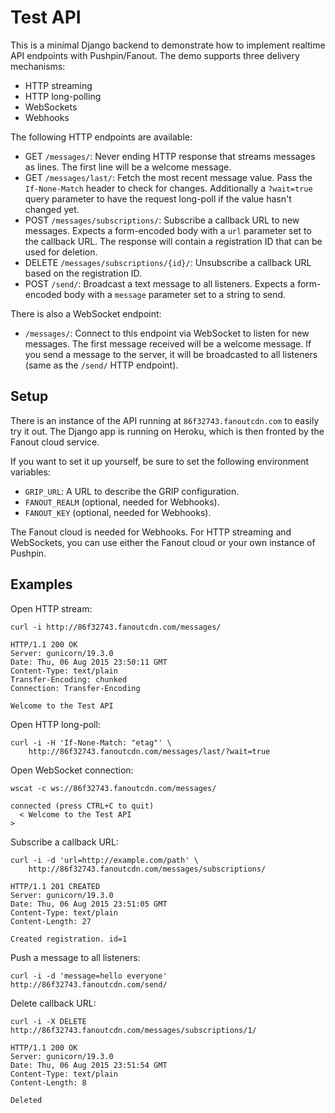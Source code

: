 Test API
========

This is a minimal Django backend to demonstrate how to implement realtime API endpoints with Pushpin/Fanout. The demo supports three delivery mechanisms:

* HTTP streaming
* HTTP long-polling
* WebSockets
* Webhooks

The following HTTP endpoints are available:

* GET `/messages/`: Never ending HTTP response that streams messages as lines. The first line will be a welcome message.
* GET `/messages/last/`: Fetch the most recent message value. Pass the `If-None-Match` header to check for changes. Additionally a `?wait=true` query parameter
to have the request long-poll if the value hasn't changed yet.
* POST `/messages/subscriptions/`: Subscribe a callback URL to new messages. Expects a form-encoded body with a `url` parameter set to the callback URL. The response will contain a registration ID that can be used for deletion.
* DELETE `/messages/subscriptions/{id}/`: Unsubscribe a callback URL based on the registration ID.
* POST `/send/`: Broadcast a text message to all listeners. Expects a form-encoded body with a `message` parameter set to a string to send.

There is also a WebSocket endpoint:

* `/messages/`: Connect to this endpoint via WebSocket to listen for new messages. The first message received will be a welcome message. If you send a message to the server, it will be broadcasted to all listeners (same as the `/send/` HTTP endpoint).

Setup
-----

There is an instance of the API running at `86f32743.fanoutcdn.com` to easily try it out. The Django app is running on Heroku, which is then fronted by the Fanout cloud service.

If you want to set it up yourself, be sure to set the following environment variables:

* `GRIP_URL`: A URL to describe the GRIP configuration.
* `FANOUT_REALM` (optional, needed for Webhooks).
* `FANOUT_KEY` (optional, needed for Webhooks).

The Fanout cloud is needed for Webhooks. For HTTP streaming and WebSockets, you can use either the Fanout cloud or your own instance of Pushpin.

Examples
--------

Open HTTP stream:
```
curl -i http://86f32743.fanoutcdn.com/messages/

HTTP/1.1 200 OK
Server: gunicorn/19.3.0
Date: Thu, 06 Aug 2015 23:50:11 GMT
Content-Type: text/plain
Transfer-Encoding: chunked
Connection: Transfer-Encoding

Welcome to the Test API
```

Open HTTP long-poll:
```
curl -i -H 'If-None-Match: "etag"' \
    http://86f32743.fanoutcdn.com/messages/last/?wait=true
```

Open WebSocket connection:
```
wscat -c ws://86f32743.fanoutcdn.com/messages/

connected (press CTRL+C to quit)
  < Welcome to the Test API
>
```

Subscribe a callback URL:
```
curl -i -d 'url=http://example.com/path' \
    http://86f32743.fanoutcdn.com/messages/subscriptions/

HTTP/1.1 201 CREATED
Server: gunicorn/19.3.0
Date: Thu, 06 Aug 2015 23:51:05 GMT
Content-Type: text/plain
Content-Length: 27

Created registration. id=1
```

Push a message to all listeners:
```
curl -i -d 'message=hello everyone' http://86f32743.fanoutcdn.com/send/
```

Delete callback URL:
```
curl -i -X DELETE http://86f32743.fanoutcdn.com/messages/subscriptions/1/

HTTP/1.1 200 OK
Server: gunicorn/19.3.0
Date: Thu, 06 Aug 2015 23:51:54 GMT
Content-Type: text/plain
Content-Length: 8

Deleted
```
